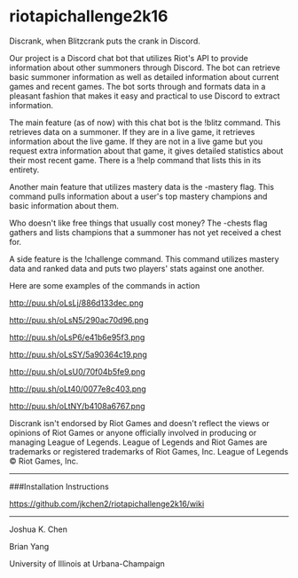 # riotapichallenge2k16

Discrank, when Blitzcrank puts the crank in Discord. 

Our project is a Discord chat bot that utilizes Riot's API to provide information about other summoners through Discord. The bot can retrieve basic summoner information as well as detailed information about current games and recent games. The bot sorts through and formats data in a pleasant fashion that makes it easy and practical to use Discord to extract information. 

The main feature (as of now) with this chat bot is the !blitz command. This retrieves data on a summoner. If they are in a live game, it retrieves information about the live game. If they are not in a live game but you request extra information about that game, it gives detailed statistics about their most recent game. There is a !help command that lists this in its entirety. 

Another main feature that utilizes mastery data is the -mastery flag. This command pulls information about a user's top mastery champions and basic information about them. 

Who doesn't like free things that usually cost money? The -chests flag gathers and lists champions that a summoner has not yet received a chest for.

A side feature is the !challenge command. This command utilizes mastery data and ranked data and puts two players' stats against one another. 

Here are some examples of the commands in action

http://puu.sh/oLsLj/886d133dec.png

http://puu.sh/oLsN5/290ac70d96.png

http://puu.sh/oLsP6/e41b6e95f3.png 

http://puu.sh/oLsSY/5a90364c19.png

http://puu.sh/oLsU0/70f04b5fe9.png

http://puu.sh/oLt40/0077e8c403.png

http://puu.sh/oLtNY/b4108a6767.png





Discrank isn't endorsed by Riot Games and doesn't reflect the views or opinions of Riot Games or anyone officially involved in producing or managing League of Legends. League of Legends and Riot Games are trademarks or registered trademarks of Riot Games, Inc. League of Legends © Riot Games, Inc.




--------------------------------------------------

###Installation Instructions

https://github.com/jkchen2/riotapichallenge2k16/wiki

--------------------------------------------------

Joshua K. Chen

Brian Yang

University of Illinois at Urbana-Champaign


